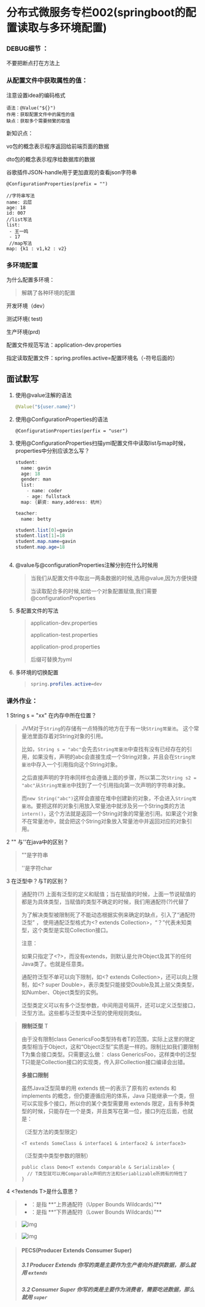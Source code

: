 # 分布式微服务专栏002(springboot的配置读取与多环境配置)


###  DEBUG细节 ：

不要把断点打在方法上

### 从配置文件中获取属性的值：

注意设置idea的编码格式

```
语法：@Value("${}")
作用：获取配置文件中的属性的值
缺点：获取多个需要频繁的取值
```

新知识点：

vo包的概念表示程序返回给前端页面的数据

dto包的概念表示程序给数据库的数据



谷歌插件JSON-handle用于更加直观的查看json字符串

```
@ConfigurationProperties(prefix = "")

//字符串写法
name: 云层
age: 18
id: 007
//list写法
list:
 - 王一鸣
 - 17
 //map写法
map: {k1 : v1,k2 : v2}
```

### 多环境配置

为什么配置多环境：

> 解耦了各种环境的配置

开发环境（dev）

测试环境( test)

生产环境(prd)

配置文件规范写法：application-dev.properties

指定读取配置文件：spring.profiles.active=配置环境名（-符号后面的）  



## 面试默写

1. 使用@value注解的语法

   ```java
   @Value("${user.name}")
   ```

2. 使用@ConfigurationProperties的语法

   ```
   @ConfigurationProperties(perfix = "user")
   ```

3. 使用@ConfigurationProperties扫描yml配置文件中读取list与map时候，properties中分别应该怎么写？

   ```java
   student:
     name: gavin
     age: 18
     gender: man
     list:
       - name: coder
       - age: fullstack
     map: {薪资: many,address: 杭州}
   
   teacher:
     name: betty
   ```

   ```java
   student.list[0]=gavin
   student.list[1]=18
   student.map.name=gavin
   student.map.age=18



4. @value与@configurationProperties注解分别在什么时候用

   > 当我们从配置文件中取出一两条数据的时候,选用@value,因为方便快捷
   >
   > 当读取配合多的时候,如给一个对象配置赋值,我们需要@configurationProperties

5. 多配置文件的写法

   > application-dev.properties
   >
   > application-test.properties
   >
   > application-prod.properties
   >
   > 后缀可替换为yml

6. 多环境的切换配置

   > ```java
   > spring.profiles.active=dev
   > ```

### 课外作业：

1 String s = "xx" 在内存中所在位置？

> JVM对于`String`的存储有一点特殊的地方在于有一块`String常量池`。
> 这个常量池里面存着对String对象的引用。
>
> 比如，`String s = "abc"`会先去`String常量池`中查找有没有已经存在的引用，如果没有，声明的abc会直接生成一个String对象，并且会在`String常量池`中存入一个引用指向这个String对象。
>
> 之后直接声明的字符串同样也会遵循上面的步骤，所以第二次`String s2 = "abc"`从`String常量池`中找到了一个引用指向第一次声明的字符串对象。
>
> 而`new String("abc")`这样会直接在堆中创建新的对象，不会进入`String常量池`。要把这样的对象引用放入常量池中就涉及另一个String类的方法`intern()`，这个方法就是返回一个String对象的常量池引用。如果这个对象不在常量池中，就会把这个String对象放入常量池中并返回对应的对象引用。

2 "" 与''在java中的区别？

> ""是字符串
>
> ''是字符char

3 在泛型中？与T的区别？

> 通配符(?)
> 上面有泛型的定义和赋值；当在赋值的时候，上面一节说赋值的都是为具体类型，当赋值的类型不确定的时候，我们用通配符(?)代替了  
>
> 为了解决类型被限制死了不能动态根据实例来确定的缺点，引入了“通配符泛型” ，        使用通配泛型格式为<? extends Collection>，“？”代表未知类型，这个类型是实现Collection接口。
>
> 注意：
>
> 如果只指定了<?>，而没有extends，则默认是允许Object及其下的任何Java类了。也就是任意类。
>
> 通配符泛型不单可以向下限制，如<? extends Collection>，还可以向上限制，如<? super Double>，表示类型只能接受Double及其上层父类类型，如Number、Object类型的实例。
>
> 泛型类定义可以有多个泛型参数，中间用逗号隔开，还可以定义泛型接口，泛型方法。这些都与泛型类中泛型的使用规则类似。

> **限制泛型**  T
>
> 由于没有限制class GenericsFoo类型持有者T的范围，实际上这里的限定类型相当于Object，这和“Object泛型”实质是一样的。限制比如我们要限制T为集合接口类型。只需要这么做：
> class GenericsFoo，这样类中的泛型T只能是Collection接口的实现类，传入非Collection接口编译会出错。
>
> **多接口限制**
>
> 虽然Java泛型简单的用 extends 统一的表示了原有的 extends 和 implements 的概念，但仍要遵循应用的体系，Java 只能继承一个类，但可以实现多个接口，所以你的某个类型需要用 extends 限定，且有多种类型的时候，只能存在一个是类，并且类写在第一位，接口列在后面，也就是：
>
> （泛型方法的类型限定）
>
> ```
> <T extends SomeClass & interface1 & interface2 & interface3>
> ```
>
> （泛型类中类型参数的限制）
>
> ```
> public class Demo<T extends Comparable & Serializable> { 
>   // T类型就可以用Comparable声明的方法和Seriablizable所拥有的特性了 
> } 
> ```

4 <?extends T>是什么意思？

> - <? extends T>：是指 **“上界通配符（Upper Bounds Wildcards）”**
> - <? super T>：是指 **“下界通配符（Lower Bounds Wildcards）”**

> ![img](https://imgconvert.csdnimg.cn/aHR0cHM6Ly90dmExLnNpbmFpbWcuY24vbGFyZ2UvMDA2eThtTjZneTFnNzk0dmN5MDJtajMxN3MwbDhkbHouanBn?x-oss-process=image/format,png)

> ![img](https://imgconvert.csdnimg.cn/aHR0cHM6Ly90dmExLnNpbmFpbWcuY24vbGFyZ2UvMDA2eThtTjZneTFnNzk0dm40d2hzajMxN28wbWc0M2cuanBn?x-oss-process=image/format,png)

> #### PECS(Producer Extends Consumer Super)
>
> ##### 3.1 **Producer Extends** 你写的类是主要作为生产者向外提供数据，那么就用 `extends`
>
> ##### 3.2 **Consumer Super** 你写的类是主要作为消费者，需要吃进数据，那么就用 `super`